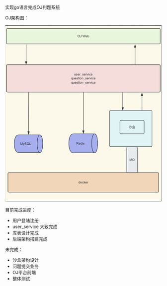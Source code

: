 实现go语言完成OJ判题系统

OJ架构图：

![image-20240117230427873](./resource/image/image-20240117230427873.png)



目前完成进度：

- 用户登陆注册
- user_service 大致完成
- 库表设计完成
- 后端架构搭建完成



未完成：

- 沙盒架构设计
- 问题提交业务
- OJ平台前端
- 整体测试

